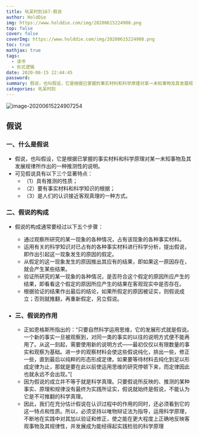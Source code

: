 ```yaml
---
title: 吼呆时刻167-假说
author: HoldDie
img: https://www.holddie.com/img/20200615224908.png
top: false
cover: false
coverImg: https://www.holddie.com/img/20200615224908.png
toc: true
mathjax: true
tags:
  - 读书
  - 形式逻辑
date: 2020-06-15 22:44:45
password:
summary: 假说，也叫假设，它是根据已掌握的事实材料和科学原理对某一未知事物及其发展规律所作出的一种推测性的说明。
categories: 吼呆时刻
---
```


![image-20200615224907254](https://www.holddie.com/img/20200615224908.png)

## 假说

### 一、什么是假说

- 假说，也叫假设，它是根据已掌握的事实材料和科学原理对某一未知事物及其发展规律所作出的一种推测性的说明。
- 可见假说具有以下三个显著特点：
  - （1）具有推测的性质；
  - （2）要有事实材料和科学知识的根据；
  - （3）是人们的认识接近客观真理的一种方式。

### 二、假说的构成

- 假说的构成通常要经过以下五个步骤：

	- 通过观察所研究的某一现象的各种情况，占有该现象的各种事实材料。
	- 运用有关的科学知识对已占有的各种事实材料进行科学分析，提出假说，即作出引起这一现象发生的原因的假定。
	- 从假定的这一现象发生的原因推出其应有的结果，即如果这一原因存在，就会产生某些结果。
	- 验证所研究的某一现象的各种情况，是否符合这个假定的原因所应产生的结果，即看看这个假定的原因所应产生的结果在客观现实中是否存在。
	- 根据验证的结果作出最后的结论，如果所假定的原因被证实，则假说成立；否则就推翻，再重新假定，另立假说。

- ### 三、假说的作用

	- 正如恩格斯所指出的：“只要自然科学运用思维，它的发展形式就是假说。一个新的事实一旦被观察到，对同一类的事实的以往的说明方式便不能再用了。从这一刻起，需要使用新的说明方式——最初仅仅以有限数量的事实和观察为基础。进一步的观察材料会使这些假说纯化，排出一些，修正一些，直到最后以纯粹的形态形成定律。如果要等待材料去纯化到足以形成定律为止，那就是要在此以前使运用思维的研究停顿下来，而定律因此也就永远不会出现。”[
	- 因为假说的成立并不等于就是科学真理。只要假说所反映的、推测的某种事实、原理和规律没有最终为实践所证实，假说就始终是假说，不能认为它是不可推翻的科学真理。
	- 因此，我们在充分估计假说在认识过程中的作用的同时，还必须看到它的这一特点和性质。所以，必须坚持以唯物辩证法为指导，运用科学原理，不断地在实践中对其加以验证和修正，使之能在更大程度上正确地反映客观事物及其规律性，并发展成为能经得起实践检验的科学原理